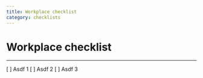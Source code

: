 ```yaml
---
title: Workplace checklist
category: checklists
---
```

# Workplace checklist

---

[ ] Asdf 1 
[ ] Asdf 2 
[ ] Asdf 3 
